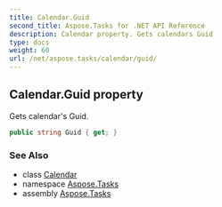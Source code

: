 ```yaml
---
title: Calendar.Guid
second_title: Aspose.Tasks for .NET API Reference
description: Calendar property. Gets calendars Guid
type: docs
weight: 60
url: /net/aspose.tasks/calendar/guid/
---
```

## Calendar.Guid property

Gets calendar's Guid.

```csharp
public string Guid { get; }
```

### See Also

* class [Calendar](../)
* namespace [Aspose.Tasks](../../calendar/)
* assembly [Aspose.Tasks](../../../)


